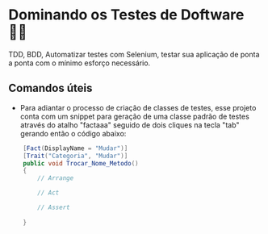 # Dominando os Testes de Doftware 👨‍💻

TDD, BDD, Automatizar testes com Selenium, testar sua aplicação de ponta a ponta com o mínimo esforço necessário.

## Comandos úteis

- Para adiantar o processo de criação de classes de testes, esse projeto conta com um snippet para geração de uma classe padrão de testes através do atalho "factaaa" seguido de dois cliques na tecla "tab" gerando então o código abaixo:

```csharp
    [Fact(DisplayName = "Mudar")]
    [Trait("Categoria", "Mudar")]
    public void Trocar_Nome_Metodo()
    {
        // Arrange

        // Act

        // Assert
        
    }
```


